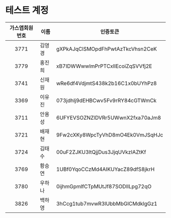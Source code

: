 # 테스트 계정

| 가스앱회원번호 | 이름 | 인증토큰 |
|:---:|---|---|
| 3771	| 김영경	| gXPkAJqClSMOpdFhPwtAzTkcVhsn2CeK| 
| 3779	| 홍진희	| xB7IDWWwwlmPrPTCxlIEcoiZqSVVfj2E| 
| 3741	| 신재원	| wRe6df4VdjmtS438k2b16C1x0bUYhPz8| 
| 3369	| 이유진	| 073jdhlj9dEHBCwv5Fv9rRY84cGTWmCk| 
| 3711	| 안용성	| 6UFYEVSOZNZlDVRr5UWwnX2fxa70aJm8| 
| 3721	| 배재현	| 9Fw2cXKy8WpcTyVhD8mO4Ek0VmJSqHJc| 
| 3724	| 김태수	| 00uF2ZJKU3ltQjjDus3JjqUVkzIAZtKf| 
| 3769	| 황승연	| 1UBf0YqoCCzMd4AIKUYacZ89dfS8jkrH| 
| 3780	| 우하나	| 0ijhmGpmlfCTpMUtJf87SODlILpg72qO| 
| 3826	| 백하영	| 3hCcg1tub7mvwR3lUbbMbGlCMdklgGz1| 